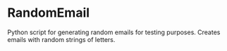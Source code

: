 # RandomEmail
Python script for generating random emails for testing purposes. Creates emails with random strings of letters.
